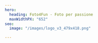 ```yaml
---
hero:
  heading: Foto4Fun - Foto per passione
  maxWidthPX: "652"
seo:
  image: "/images/logo_v3_479x418.png"

---
```

